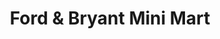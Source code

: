 ---
title: "Ford & Bryant Mini Mart"
url: /liverpool/ford-und-bryant-mini-mart/
shop: Lebensmittel
---